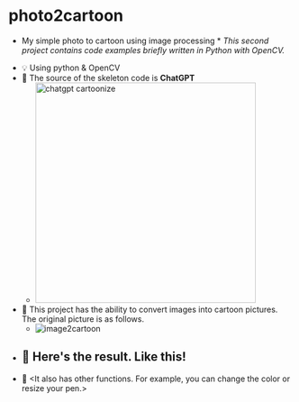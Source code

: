 # photo2cartoon
* My simple photo to cartoon using image processing *
*This second project contains code examples briefly written in Python with OpenCV.*

- 💡 Using python & OpenCV
- 🎡 The source of the skeleton code is **ChatGPT** 
  - <img width="391" alt="chatgpt cartoonize" src="https://user-images.githubusercontent.com/90232567/228506567-9316a4c3-5bd0-4d32-bd32-a9890bd65d1a.png">
- 🚀 This project has the ability to convert images into cartoon pictures. The original picture is as follows.
  - ![image2cartoon](https://user-images.githubusercontent.com/90232567/228507073-6166f5c9-cff9-404b-89cb-e7dc5b4cae7a.jpg)
- 🌄 Here's the result. Like this!
  - 
- 🎪 <It also has other functions. For example, you can change the color or resize your pen.>
